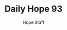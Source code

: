 ---
image: /assets/img/daily-hope-default-artwork.png
title: Daily Hope 93
number: 93
categories:
  - Daily Hope
author: Hope Staff
notes: Daily Hope 93
embed: >-
  EMBED_GOES_HERE
---